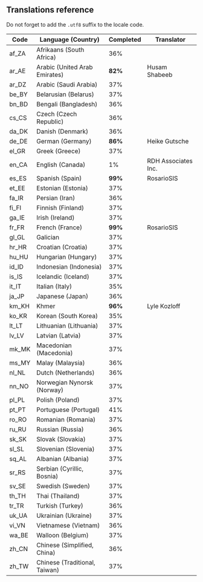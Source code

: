Translations reference
----------------------

Do not forget to add the `.utf8` suffix to the locale code.

| Code  | Language (Country)            | Completed | Translator          |
| ----- | ----------------------------- | --------- | ------------------- |
| af_ZA | Afrikaans (South Africa)      | 36%       |                     |
| ar_AE | Arabic (United Arab Emirates) | **82%**   | Husam Shabeeb       |
| ar_DZ | Arabic (Saudi Arabia)         | 37%       |                     |
| be_BY | Belarusian (Belarus)          | 37%       |                     |
| bn_BD | Bengali (Bangladesh)          | 36%       |                     |
| cs_CS | Czech (Czech Republic)        | 36%       |                     |
| da_DK | Danish (Denmark)              | 36%       |                     |
| de_DE | German (Germany)              | **86%**   | Heike Gutsche       |
| el_GR | Greek (Greece)                | 37%       |                     |
| en_CA | English (Canada)              | 1%        | RDH Associates Inc. |
| es_ES | Spanish (Spain)               | **99%**   | RosarioSIS          |
| et_EE | Estonian (Estonia)            | 37%       |                     |
| fa_IR | Persian (Iran)                | 36%       |                     |
| fi_FI | Finnish (Finland)             | 37%       |                     |
| ga_IE | Irish (Ireland)               | 37%       |                     |
| fr_FR | French (France)               | **99%**   | RosarioSIS          |
| gl_GL | Galician                      | 37%       |                     |
| hr_HR | Croatian (Croatia)            | 37%       |                     |
| hu_HU | Hungarian (Hungary)           | 37%       |                     |
| id_ID | Indonesian (Indonesia)        | 37%       |                     |
| is_IS | Icelandic (Iceland)           | 37%       |                     |
| it_IT | Italian (Italy)               | 35%       |                     |
| ja_JP | Japanese (Japan)              | 36%       |                     |
| km_KH | Khmer                         | **96%**   | Lyle Kozloff        |
| ko_KR | Korean (South Korea)          | 35%       |                     |
| lt_LT | Lithuanian (Lithuania)        | 37%       |                     |
| lv_LV | Latvian (Latvia)              | 37%       |                     |
| mk_MK | Macedonian (Macedonia)        | 37%       |                     |
| ms_MY | Malay (Malaysia)              | 36%       |                     |
| nl_NL | Dutch (Netherlands)           | 36%       |                     |
| nn_NO | Norwegian Nynorsk (Norway)    | 37%       |                     |
| pl_PL | Polish (Poland)               | 37%       |                     |
| pt_PT | Portuguese (Portugal)         | 41%       |                     |
| ro_RO | Romanian (Romania)            | 37%       |                     |
| ru_RU | Russian (Russia)              | 36%       |                     |
| sk_SK | Slovak (Slovakia)             | 37%       |                     |
| sl_SL | Slovenian (Slovenia)          | 37%       |                     |
| sq_AL | Albanian (Albania)            | 37%       |                     |
| sr_RS | Serbian (Cyrillic, Bosnia)    | 37%       |                     |
| sv_SE | Swedish (Sweden)              | 37%       |                     |
| th_TH | Thai (Thailand)               | 37%       |                     |
| tr_TR | Turkish (Turkey)              | 36%       |                     |
| uk_UA | Ukrainian (Ukraine)           | 37%       |                     |
| vi_VN | Vietnamese (Vietnam)          | 36%       |                     |
| wa_BE | Walloon (Belgium)             | 37%       |                     |
| zh_CN | Chinese (Simplified, China)   | 36%       |                     |
| zh_TW | Chinese (Traditional, Taiwan) | 37%       |                     |
